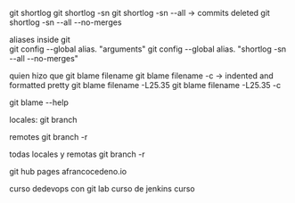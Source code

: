 git shortlog
git shortlog -sn
git shortlog -sn --all -> commits deleted
git shortlog -sn --all --no-merges

aliases inside git  
git config --global alias.<alias name> "arguments"
git config --global alias.<stats> "shortlog -sn --all --no-merges"

quien hizo que
git blame filename
git blame filename -c -> indented and formatted pretty
git blame filename -L25.35
git blame filename -L25.35 -c


git blame --help 

locales:
git branch 

remotes
git branch -r

todas locales y remotas
git branch -r


git hub pages afrancocedeno.io


curso dedevops con git lab
curso de jenkins
curso 
